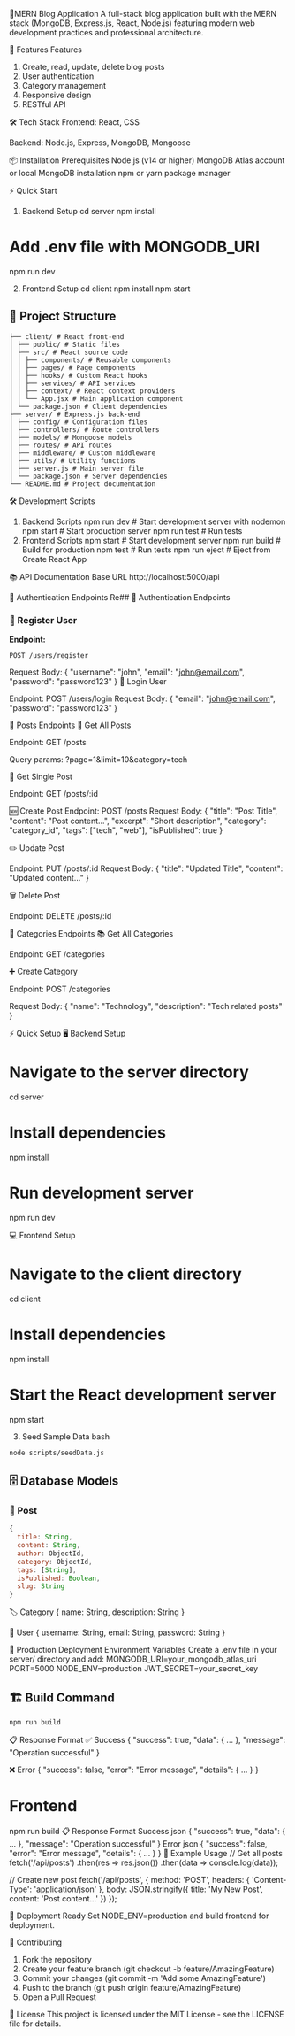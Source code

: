 🚀MERN Blog Application
A full-stack blog application built with the MERN stack (MongoDB, Express.js, React, Node.js) featuring modern web development practices and professional architecture.

🚀 Features
Features
1. Create, read, update, delete blog posts
2. User authentication
3. Category management
4. Responsive design
5. RESTful API

🛠 Tech Stack
Frontend: React, CSS

Backend: Node.js, Express, MongoDB, Mongoose

📦 Installation
Prerequisites
Node.js (v14 or higher)
MongoDB Atlas account or local MongoDB installation
npm or yarn package manager

⚡ Quick Start
1. Backend Setup
cd server
npm install
# Add .env file with MONGODB_URI
npm run dev

2. Frontend Setup
cd client
npm install
npm start

## 📁 Project Structure
```mern-blog/
├── client/ # React front-end
│ ├── public/ # Static files
│ ├── src/ # React source code
│ │ ├── components/ # Reusable components
│ │ ├── pages/ # Page components
│ │ ├── hooks/ # Custom React hooks
│ │ ├── services/ # API services
│ │ ├── context/ # React context providers
│ │ └── App.jsx # Main application component
│ └── package.json # Client dependencies
├── server/ # Express.js back-end
│ ├── config/ # Configuration files
│ ├── controllers/ # Route controllers
│ ├── models/ # Mongoose models
│ ├── routes/ # API routes
│ ├── middleware/ # Custom middleware
│ ├── utils/ # Utility functions
│ ├── server.js # Main server file
│ └── package.json # Server dependencies
└── README.md # Project documentation
```


🛠 Development Scripts
1. Backend Scripts
npm run dev      # Start development server with nodemon
npm start        # Start production server
npm run test     # Run tests
2. Frontend Scripts
npm start        # Start development server
npm run build    # Build for production
npm test         # Run tests
npm run eject    # Eject from Create React App

📚 API Documentation
Base URL
http://localhost:5000/api


🔑 Authentication Endpoints
Re## 🔑 Authentication Endpoints

### 🧍 Register User
**Endpoint:**  
```http
POST /users/register
```
Request Body:
{
  "username": "john",
  "email": "john@email.com",
  "password": "password123"
}
🔐 Login User

Endpoint:
POST /users/login
Request Body:
{
  "email": "john@email.com",
  "password": "password123"
}

📝 Posts Endpoints
📄 Get All Posts

Endpoint:
GET /posts


Query params: 
?page=1&limit=10&category=tech

📘 Get Single Post

Endpoint:
GET /posts/:id

🆕 Create Post
Endpoint:
POST /posts
Request Body:
{
  "title": "Post Title",
  "content": "Post content...",
  "excerpt": "Short description",
  "category": "category_id",
  "tags": ["tech", "web"],
  "isPublished": true
}

✏️ Update Post

Endpoint:
PUT /posts/:id
Request Body:
{
  "title": "Updated Title",
  "content": "Updated content..."
}

🗑️ Delete Post

Endpoint:
DELETE /posts/:id

📂 Categories Endpoints
📚 Get All Categories

Endpoint:
GET /categories

➕ Create Category

Endpoint:
POST /categories

Request Body:
{
  "name": "Technology",
  "description": "Tech related posts"
}

⚡ Quick Setup
🖥️ Backend Setup
# Navigate to the server directory
cd server

# Install dependencies
npm install

# Run development server
npm run dev

💻 Frontend Setup
# Navigate to the client directory
cd client

# Install dependencies
npm install

# Start the React development server
npm start

3. Seed Sample Data
bash
```cd server
node scripts/seedData.js
```
## 🗄 Database Models

### 📘 Post
```javascript
{
  title: String,
  content: String,
  author: ObjectId,
  category: ObjectId,
  tags: [String],
  isPublished: Boolean,
  slug: String
}
```
🏷 Category
{
  name: String,
  description: String
}

👤 User
{
  username: String,
  email: String,
  password: String
}

🚀 Production Deployment
Environment Variables
Create a .env file in your server/ directory and add:
MONGODB_URI=your_mongodb_atlas_uri
PORT=5000
NODE_ENV=production
JWT_SECRET=your_secret_key

## 🏗️ Build Command

```bash
npm run build
```

📋 Response Format
✅ Success
{
  "success": true,
  "data": { ... },
  "message": "Operation successful"
}

❌ Error
{
  "success": false,
  "error": "Error message",
  "details": { ... }
}


# Frontend
npm run build
📋 Response Format
Success
json
{
  "success": true,
  "data": { ... },
  "message": "Operation successful"
}
Error
json
{
  "success": false,
  "error": "Error message",
  "details": { ... }
}
🎯 Example Usage
// Get all posts
fetch('/api/posts')
  .then(res => res.json())
  .then(data => console.log(data));

// Create new post
fetch('/api/posts', {
  method: 'POST',
  headers: {
    'Content-Type': 'application/json'
  },
  body: JSON.stringify({
    title: 'My New Post',
    content: 'Post content...'
  })
});


🚀  Deployment Ready
Set NODE_ENV=production and build frontend for deployment.


🤝 Contributing
1. Fork the repository
2. Create your feature branch (git checkout -b feature/AmazingFeature)
3. Commit your changes (git commit -m 'Add some AmazingFeature')
4. Push to the branch (git push origin feature/AmazingFeature)
5. Open a Pull Request

📝 License
This project is licensed under the MIT License - see the LICENSE file for details.
